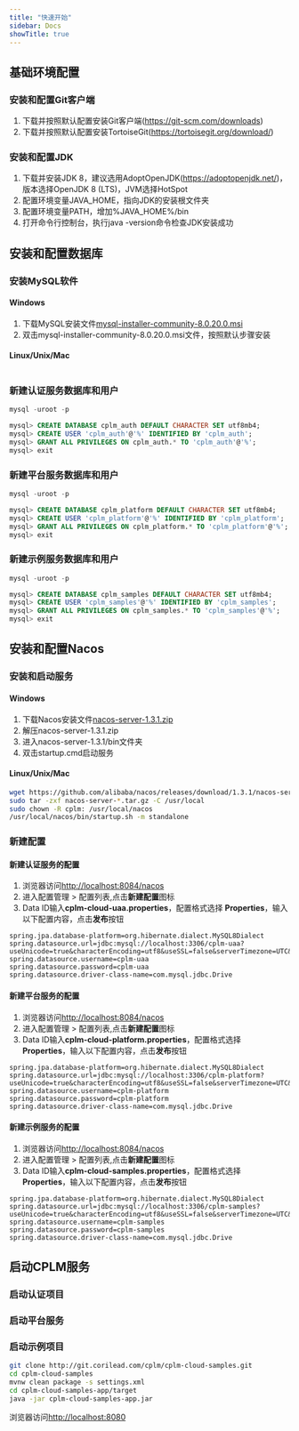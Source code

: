 ```yaml
---
title: "快速开始"
sidebar: Docs
showTitle: true
---
```

## 基础环境配置
### 安装和配置Git客户端
1. 下载并按照默认配置安装Git客户端(https://git-scm.com/downloads)
2. 下载并按照默认配置安装TortoiseGit(https://tortoisegit.org/download/)

### 安装和配置JDK
1. 下载并安装JDK 8，建议选用AdoptOpenJDK(https://adoptopenjdk.net/)，版本选择OpenJDK 8 (LTS)，JVM选择HotSpot
2. 配置环境变量JAVA_HOME，指向JDK的安装根文件夹
3. 配置环境变量PATH，增加%JAVA_HOME%/bin
4. 打开命令行控制台，执行java -version命令检查JDK安装成功

## 安装和配置数据库
### 安装MySQL软件

#### Windows

1. 下载MySQL安装文件[mysql-installer-community-8.0.20.0.msi](https://dev.mysql.com/get/Downloads/MySQLInstaller/mysql-installer-community-8.0.20.0.msi)
2. 双击mysql-installer-community-8.0.20.0.msi文件，按照默认步骤安装

#### Linux/Unix/Mac

```

```

### 新建认证服务数据库和用户

```sql
mysql -uroot -p

mysql> CREATE DATABASE cplm_auth DEFAULT CHARACTER SET utf8mb4;
mysql> CREATE USER 'cplm_auth'@'%' IDENTIFIED BY 'cplm_auth';
mysql> GRANT ALL PRIVILEGES ON cplm_auth.* TO 'cplm_auth'@'%';
mysql> exit
```

### 新建平台服务数据库和用户

```sql
mysql -uroot -p

mysql> CREATE DATABASE cplm_platform DEFAULT CHARACTER SET utf8mb4;
mysql> CREATE USER 'cplm_platform'@'%' IDENTIFIED BY 'cplm_platform';
mysql> GRANT ALL PRIVILEGES ON cplm_platform.* TO 'cplm_platform'@'%';
mysql> exit
```

### 新建示例服务数据库和用户

```sql
mysql -uroot -p

mysql> CREATE DATABASE cplm_samples DEFAULT CHARACTER SET utf8mb4;
mysql> CREATE USER 'cplm_samples'@'%' IDENTIFIED BY 'cplm_samples';
mysql> GRANT ALL PRIVILEGES ON cplm_samples.* TO 'cplm_samples'@'%';
mysql> exit
```



## 安装和配置Nacos

### 安装和启动服务

#### Windows

1. 下载Nacos安装文件[nacos-server-1.3.1.zip](https://github.com/alibaba/nacos/releases/download/1.3.1/nacos-server-1.3.1.zip)
2. 解压nacos-server-1.3.1.zip
3. 进入nacos-server-1.3.1/bin文件夹
4. 双击startup.cmd启动服务


#### Linux/Unix/Mac
```sh
wget https://github.com/alibaba/nacos/releases/download/1.3.1/nacos-server-1.3.1.tar.gz
sudo tar -zxf nacos-server-*.tar.gz -C /usr/local
sudo chown -R cplm: /usr/local/nacos
/usr/local/nacos/bin/startup.sh -m standalone
```

### 新建配置

#### 新建认证服务的配置

1. 浏览器访问[http://localhost:8084/nacos](http://localhost:8084/nacos)
2. 进入配置管理 > 配置列表,点击**新建配置**图标
3. Data ID输入**cplm-cloud-uaa.properties**，配置格式选择 **Properties**，输入以下配置内容，点击**发布**按钮

```properties
spring.jpa.database-platform=org.hibernate.dialect.MySQL8Dialect
spring.datasource.url=jdbc:mysql://localhost:3306/cplm-uaa?useUnicode=true&characterEncoding=utf8&useSSL=false&serverTimezone=UTC&allowPublicKeyRetrieval=true
spring.datasource.username=cplm-uaa
spring.datasource.password=cplm-uaa
spring.datasource.driver-class-name=com.mysql.jdbc.Drive
```

#### 新建平台服务的配置

1. 浏览器访问[http://localhost:8084/nacos](http://localhost:8084/nacos)
2. 进入配置管理 > 配置列表,点击**新建配置**图标
3. Data ID输入**cplm-cloud-platform.properties**，配置格式选择 **Properties**，输入以下配置内容，点击**发布**按钮

```properties
spring.jpa.database-platform=org.hibernate.dialect.MySQL8Dialect
spring.datasource.url=jdbc:mysql://localhost:3306/cplm-platform?useUnicode=true&characterEncoding=utf8&useSSL=false&serverTimezone=UTC&allowPublicKeyRetrieval=true
spring.datasource.username=cplm-platform
spring.datasource.password=cplm-platform
spring.datasource.driver-class-name=com.mysql.jdbc.Drive
```

#### 新建示例服务的配置

1. 浏览器访问[http://localhost:8084/nacos](http://localhost:8084/nacos)
2. 进入配置管理 > 配置列表,点击**新建配置**图标
3. Data ID输入**cplm-cloud-samples.properties**，配置格式选择 **Properties**，输入以下配置内容，点击**发布**按钮

```properties
spring.jpa.database-platform=org.hibernate.dialect.MySQL8Dialect
spring.datasource.url=jdbc:mysql://localhost:3306/cplm-samples?useUnicode=true&characterEncoding=utf8&useSSL=false&serverTimezone=UTC&allowPublicKeyRetrieval=true
spring.datasource.username=cplm-samples
spring.datasource.password=cplm-samples
spring.datasource.driver-class-name=com.mysql.jdbc.Drive
```

## 启动CPLM服务

### 启动认证项目

### 启动平台服务

### 启动示例项目

```sh
git clone http://git.corilead.com/cplm/cplm-cloud-samples.git
cd cplm-cloud-samples
mvnw clean package -s settings.xml
cd cplm-cloud-samples-app/target
java -jar cplm-cloud-samples-app.jar
```

浏览器访问[http://localhost:8080](http://localhost:8080)